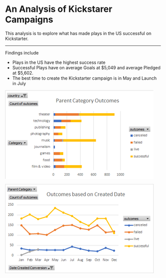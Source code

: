 # An Analysis of Kickstarer Campaigns

This analysis is to explore what has made plays in the US successful on Kickstarter. 

---
Findings include
* Plays in the US have the highest success rate
* Successful Plays have on average Goals at $5,049 and average Pledged at $5,602. 
* The best time to create the Kickstarter campaign is in May and Launch in July

![Parent_Category_Outcomes](https://github.com/watchdog02/kickstarter-analysis/blob/658a161733fde4d1e13812b0c68aa73f8f2dd36c/Parent%20Category%20Outcomes.png)

![Outcomes_based_on_Created_Date](https://github.com/watchdog02/kickstarter-analysis/blob/658a161733fde4d1e13812b0c68aa73f8f2dd36c/Outcomes%20based%20on%20Created%20Date.png)

